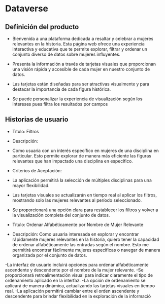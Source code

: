 # Dataverse


##  Definición del producto

* Bienvenida a una plataforma dedicada a resaltar y celebrar a mujeres relevantes en la historia. Esta página web ofrece una experiencia interactiva y educativa que te permite explorar, filtrar y ordenar un conjunto diverso de datos sobre mujeres influyentes.

* Presenta la información a través de tarjetas visuales que proporcionan una visión rápida y accesible de cada mujer en nuestro conjunto de datos.

* Las tarjetas están diseñadas para ser atractivas visualmente y para destacar la importancia de cada figura histórica.

* Se puede personalizar la experiencia de visualización según los intereses pues filtra los resultados por campos

##  Historias de usuario

* Título: Filtros 

* Descripción:
* Como usuaria con un interés específico en mujeres de una disciplina en particular. Esto permite explorar de manera más eficiente las figuras relevantes que han impactado una disciplina en específico.

* Criterios de Aceptación:

* La aplicación permitirá la selección de múltiples disciplinas para una mayor flexibilidad.
* Las tarjetas visuales se actualizarán en tiempo real al aplicar los filtros, mostrando solo las mujeres relevantes al período seleccionado.
* Se proporcionará una opción clara para restablecer los filtros y volver a la visualización completa del conjunto de datos.

* Título: Ordenar Alfabéticamente por Nombre de Mujer Relevante

* Descripción:
Como usuaria interesada en explorar y encontrar rápidamente mujeres relevantes en la historia, quiero tener la capacidad de ordenar alfabéticamente las entradas según el nombre. Esto me permitirá encontrar fácilmente mujeres específicas o navegar de manera organizada por el conjunto de datos.

-La interfaz de usuario incluirá opciones para ordenar alfabéticamente ascendente y descendente por el nombre de la mujer relevante.
-Se proporcionará retroalimentación visual para indicar claramente el tipo de ordenamiento aplicado en la interfaz.
-La opción de ordenamiento se aplicará de manera dinámica, actualizando las tarjetas visuales en tiempo real.
-La aplicación permitirá cambiar entre el orden ascendente y descendente para brindar flexibilidad en la exploración de la informació




